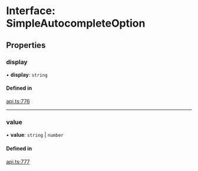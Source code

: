 # Interface: SimpleAutocompleteOption

## Properties

### display

• **display**: `string`

#### Defined in

[api.ts:776](https://github.com/coda/packs-sdk/blob/main/api.ts#L776)

___

### value

• **value**: `string` \| `number`

#### Defined in

[api.ts:777](https://github.com/coda/packs-sdk/blob/main/api.ts#L777)
